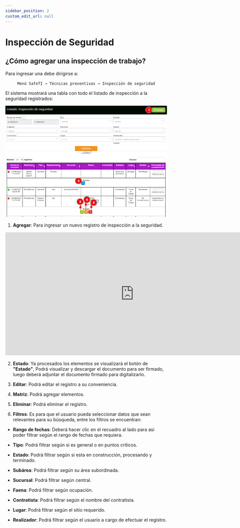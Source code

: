 ```yaml
---
sidebar_position: 2
custom_edit_url: null
---
```

# Inspección de Seguridad
## ¿Cómo agregar una inspección de trabajo?
Para ingresar una debe dirigirse a: 

<div align="center">

```bash
Menú SafeTI → Técnicas preventivas → Inspección de seguridad
```
</div>

El sistema mostrará una tabla con todo el listado de inspección a la seguridad registrados:

<div align="center">

![inicio](/img/img_manual/img_tecnicas_preventivas/2023-08-17_15-09.png)

</div>

1. **Agregar**: Para ingresar un nuevo registro de inspección a la seguridad.

<div align="center">

<iframe width="800" height="384" src="https://www.youtube.com/embed/mBd0F66edJA" title="YouTube video player" frameborder="0" allow="accelerometer; autoplay; clipboard-write; encrypted-media; gyroscope; picture-in-picture; web-share" allowfullscreen></iframe>

</div>

2. **Estado**: Ya procesados los elementos se visualizará el botón de **"Estado"**, Podrá visualizar y descargar el documento para ser firmado, luego deberá adjuntar el documento firmado para digitalizarlo.


3. **Editar**: Podrá editar el registro a su conveniencia.

4. **Matriz**: Podrá agregar elementos.

5. **Eliminar**: Podrá eliminar el registro.

6. **Filtros**: Es para que el usuario pueda seleccionar datos que sean relevantes para su búsqueda, entre los filtros se encuentran:

* **Rango de fechas**: Deberá hacer clic en el recuadro al lado para asi poder filtrar según el rango de fechas que requiera.

* **Tipo**: Podrá filtrar según si es general o en puntos críticos.

* **Estado**: Podrá filtrar según si esta en construcción, procesando y terminado.

* **Subárea**: Podrá filtrar según su área subordinada.

* **Sucursal**: Podrá filtrar según central.

* **Faena**: Podrá filtrar según ocupación.

* **Contratista**: Podrá filtrar según el nombre del contratista.

* **Lugar**: Podrá filtrar según el sitio requerido.

* **Realizador**: Podrá filtrar según el usuario a cargo de efectuar el registro.



































